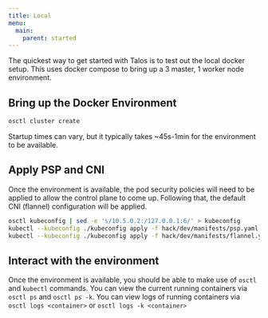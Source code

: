 ```yaml
---
title: Local
menu:
  main:
    parent: started
---
```


The quickest way to get started with Talos is to test out the local docker setup. This uses docker compose to bring up a 3 master, 1 worker node environment.

## Bring up the Docker Environment

```bash
osctl cluster create
```

Startup times can vary, but it typically takes ~45s-1min for the environment to be available.

## Apply PSP and CNI

Once the environment is available, the pod security policies will need to be applied to allow the control plane to come up. Following that, the default CNI (flannel) configuration will be applied.

```bash
osctl kubeconfig | sed -e 's/10.5.0.2:/127.0.0.1:6/' > kubeconfig
kubectl --kubeconfig ./kubeconfig apply -f hack/dev/manifests/psp.yaml
kubectl --kubeconfig ./kubeconfig apply -f hack/dev/manifests/flannel.yaml
```

## Interact with the environment

Once the environment is available, you should be able to make use of `osctl` and `kubectl` commands.
You can view the current running containers via `osctl ps` and `osctl ps -k`. You can view logs of running containers via `osctl logs <container>` or `osctl logs -k <container>`
